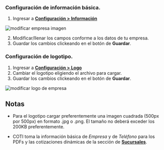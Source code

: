   

### Configuración de información básica.

1. Ingresar a __[Configuración > Información ](https://app.coti.mx/settings/)__


![modificar empresa imagen](https://coti-docs.s3.us-west-2.amazonaws.com/empresa/modificar-empresa.png)


2. Modificar/llenar los campos conforme a los datos de tu empresa.
3. Guardar los cambios clickeando en el botón de **Guardar**.

### Configuración de logotipo.

1. Ingresar a __[Configuración > Logo ](https://app.coti.mx/settings/logo/)__ 
2. Cambiar el logotipo eligiendo el archivo para cargar.
3. Guardar los cambios clickeando en el botón de **Guardar**.

![modificar logo de empresa](https://coti-docs.s3.us-west-2.amazonaws.com/empresa/modificar-logo.png)

  

## Notas

  

- Para el logotipo cargar preferentemente una imagen cuadrada (500px por 500px) en formato .jpg o .png. El tamaño no deberá exceder los 200KB preferentemente.

- COTI toma la información básica de *Empresa* y de *Teléfono* para los PDFs y las cotizaciones dinámicas de la sección de __[Sucursales](https://app.coti.mx/sucursal/)__.